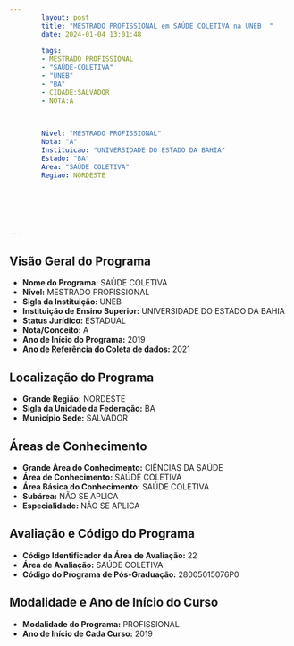 ```yaml
---
        layout: post
        title: "MESTRADO PROFISSIONAL em SAÚDE COLETIVA na UNEB  "
        date: 2024-01-04 13:01:48
     
        tags:
        - MESTRADO PROFISSIONAL
        - "SAÚDE-COLETIVA"
        - "UNEB"
        - "BA"
        - CIDADE:SALVADOR
        - NOTA:A
        
       

        Nivel: "MESTRADO PROFISSIONAL"
        Nota: "A"
        Instituicao: "UNIVERSIDADE DO ESTADO DA BAHIA"
        Estado: "BA"
        Area: "SAÚDE COLETIVA"
        Regiao: NORDESTE
        
        
        
        
        
        
---
```

## Visão Geral do Programa
- **Nome do Programa:** SAÚDE COLETIVA
- **Nível:** MESTRADO PROFISSIONAL
- **Sigla da Instituição:** UNEB
- **Instituição de Ensino Superior:** UNIVERSIDADE DO ESTADO DA BAHIA
- **Status Jurídico:** ESTADUAL
- **Nota/Conceito:** A
- **Ano de Início do Programa:** 2019
- **Ano de Referência do Coleta de dados:** 2021

## Localização do Programa
- **Grande Região:** NORDESTE
- **Sigla da Unidade da Federação:** BA
- **Município Sede:** SALVADOR

## Áreas de Conhecimento
- **Grande Área do Conhecimento:** CIÊNCIAS DA SAÚDE
- **Área de Conhecimento:** SAÚDE COLETIVA
- **Área Básica do Conhecimento:** SAÚDE COLETIVA
- **Subárea:** NÃO SE APLICA
- **Especialidade:** NÃO SE APLICA

## Avaliação e Código do Programa
- **Código Identificador da Área de Avaliação:** 22
- **Área de Avaliação:** SAÚDE COLETIVA
- **Código do Programa de Pós-Graduação:** 28005015076P0


## Modalidade e Ano de Início do Curso
- **Modalidade do Programa:** PROFISSIONAL
- **Ano de Início de Cada Curso:** 2019
